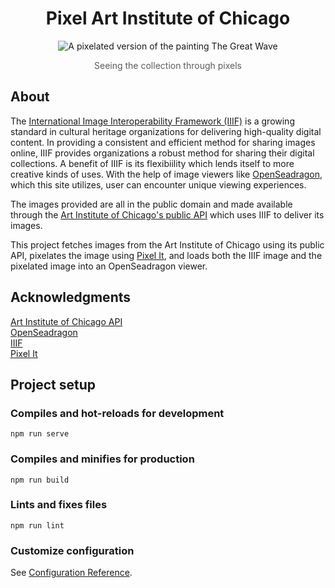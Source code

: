 <h1 align="center">Pixel Art Institute of Chicago</h1>
<p align="center">
<img src="/src/assets/iiif-pixel-art.gif" alt="A pixelated version of the painting The Great Wave">
</p>

<p style="opacity: 0.7;" align="center">Seeing the collection through pixels
</p>

## About
The [International Image Interoperability Framework (IIIF)](https://iiif.io) is a growing standard in cultural heritage organizations for delivering high-quality digital content. In providing a consistent and efficient method for sharing images online, IIIF provides organizations a robust method for sharing their digital collections. A benefit of IIIF is its flexibiility which lends itself to more creative kinds of uses. With the help of image viewers like [OpenSeadragon](https://openseadragon.github.io/), which this site utilizes, user can encounter unique viewing experiences.

The images provided are all in the public domain and made available through the [Art Institute of Chicago's public API](https://www.artic.edu/open-access/public-api) which uses IIIF to deliver its images.

This project fetches images from the Art Institute of Chicago using its public API, pixelates the image using [Pixel It](https://giventofly.github.io/pixelit/), and loads both the IIIF image and the pixelated image into an OpenSeadragon viewer.

## Acknowledgments
[Art Institute of Chicago API](https://www.artic.edu/open-access/public-api)  
[OpenSeadragon](https://openseadragon.github.io/)  
[IIIF](https://iiif.io)  
[Pixel It](https://giventofly.github.io/pixelit/)


## Project setup


### Compiles and hot-reloads for development
```
npm run serve
```

### Compiles and minifies for production
```
npm run build
```

### Lints and fixes files
```
npm run lint
```

### Customize configuration
See [Configuration Reference](https://cli.vuejs.org/config/).
